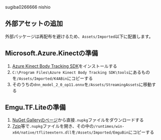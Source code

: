<!-- ## フォントアセットの準備

1. **Window** -> **TextMeshPro** -> **Font Asset Creator**を押す
1. **Source Font File**に`Assets/Fonts/**/*.otf`を指定する
1. **Character Set**に**Characters from File**を指定する
1. **Character File**に`Assets/Fonts/jp-chars.txt`を指定する
1. **Generate Font Alias**を押す
1. `Assets/TextMesh Pro/Resources/Fonts & Materials`に保存する。 -->

sugiba0266666
nishio

## 外部アセットの追加

外部パッケージは再配布を避けるため、`Assets/Imported`以下に配置します。

<!-- - MediaPipeUnity
  - https://github.com/homuler/MediaPipeUnityPlugin
  - Releasesの`MediaPipeUnityPlugin-all.zip`をダウンロードする
  - [こちら](https://github.com/homuler/MediaPipeUnityPlugin/wiki/Getting-Started#build-and-import-a-unity-package)の手順に従ってパッケージをインポートする
  - macOSでの実行の際に **“libmediapipe_c.dylib”は、開発元を検証できないため開けません。** と表示される場合、`xattr -d com.apple.quarantine $(find **/libmediapipe_c.dylib)`の実行が必要です。 -->

## Microsoft.Azure.Kinectの準備

1. [Azure Kinect Body Tracking SDK](https://learn.microsoft.com/ja-jp/azure/kinect-dk/body-sdk-download)をインストールする
1. `C:\Program Files\Azure Kinect Body Tracking SDK\tools`にあるものを`/Assets/Imported/K4ABin`にコピーする
1. そのうちの`dnn_model_2_0_op11.onnx`を`/Assets/StreamingAssets`に移動する

## Emgu.TF.Liteの準備

1. [NuGet Galleryのページ](https://www.nuget.org/packages/Emgu.TF.Lite.runtime.windows)から直接`.nupkg`ファイルをダウンロードする
2. [7zip](https://7-zip.opensource.jp/)等で`.nupkg`ファイルを開き、その中の`/runtimes/win-x64/native/tfliteextern.dll`を`/Assets/Imported/EmguBin`にコピーする